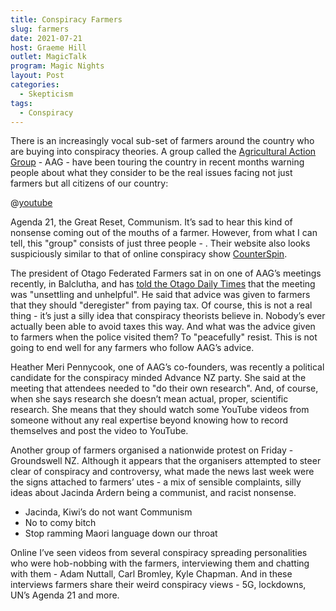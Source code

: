 ```yaml
---
title: Conspiracy Farmers
slug: farmers
date: 2021-07-21
host: Graeme Hill
outlet: MagicTalk
program: Magic Nights
layout: Post
categories:
  - Skepticism
tags:
  - Conspiracy
---
```


There is an increasingly vocal sub-set of farmers around the country who are buying into conspiracy theories. A group called the [Agricultural Action Group](https://aag.org.nz/) - AAG - have been touring the country in recent months warning people about what they consider to be the real issues facing not just farmers but all citizens of our country:

<!-- more -->

@[youtube](https://youtu.be/ael2-L7Wx5I?t=46)

Agenda 21, the Great Reset, Communism. It’s sad to hear this kind of nonsense coming out of the mouths of a farmer. However, from what I can tell, this "group" consists of just three people - . Their website also looks suspiciously similar to that of online conspiracy show [CounterSpin](https://counterspinmedia.com/).

The president of Otago Federated Farmers sat in on one of AAG’s meetings recently, in Balclutha, and has [told the Otago Daily Times](https://www.odt.co.nz/rural-life/rural-people/rural-group%E2%80%99s-%E2%80%98wild-conspiracy-theories%E2%80%99-criticised) that the meeting was "unsettling and unhelpful". He said that advice was given to farmers that they should "deregister" from paying tax. Of course, this is not a real thing - it’s just a silly idea that conspiracy theorists believe in. Nobody’s ever actually been able to avoid taxes this way. And what was the advice given to farmers when the police visited them? To "peacefully" resist. This is not going to end well for any farmers who follow AAG’s advice.

Heather Meri Pennycook, one of AAG’s co-founders, was recently a political candidate for the conspiracy minded Advance NZ party. She said at the meeting that attendees needed to "do their own research". And, of course, when she says research she doesn’t mean actual, proper, scientific research. She means that they should watch some YouTube videos from someone without any real expertise beyond knowing how to record themselves and post the video to YouTube.

Another group of farmers organised a nationwide protest on Friday - Groundswell NZ. Although it appears that the organisers attempted to steer clear of conspiracy and controversy, what made the news last week were the signs attached to farmers’ utes - a mix of sensible complaints, silly ideas about Jacinda Ardern being a communist, and racist nonsense.

* Jacinda, Kiwi’s do not want Communism
* No to comy bitch
* Stop ramming Maori language down our throat

Online I’ve seen videos from several conspiracy spreading personalities who were hob-nobbing with the farmers, interviewing them and chatting with them - Adam Nuttall, Carl Bromley, Kyle Chapman. And in these interviews farmers share their weird conspiracy views - 5G, lockdowns, UN’s Agenda 21 and more.
